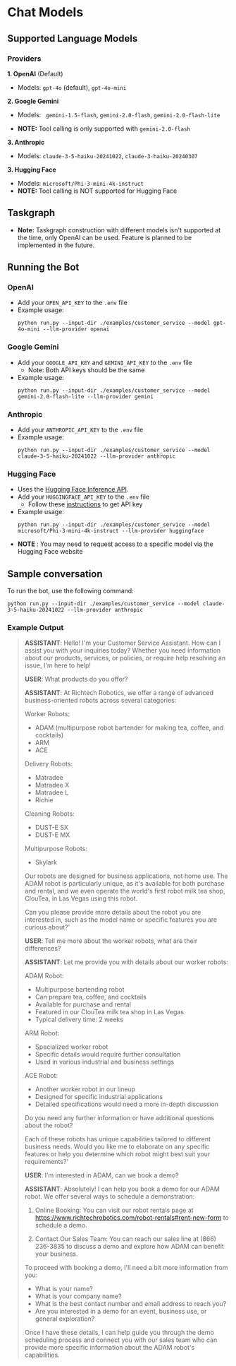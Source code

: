 # Chat Models

## Supported Language Models
### Providers
**1\. OpenAI** (Default)
- Models: `gpt-4o` (default), `gpt-4o-mini`

**2\. Google Gemini**
- Models: ` gemini-1.5-flash`, `gemini-2.0-flash`, `gemini-2.0-flash-lite`

- **NOTE:** Tool calling is only supported with `gemini-2.0-flash`

**3\. Anthropic**
- Models: `claude-3-5-haiku-20241022`, `claude-3-haiku-20240307`

**3\. Hugging Face**
- Models: `microsoft/Phi-3-mini-4k-instruct`
- **NOTE:** Tool calling is NOT supported for Hugging Face

## Taskgraph 
- **Note:** Taskgraph construction with different models isn't supported at the time, only OpenAI can be used. Feature is planned to be implemented in the future.

## Running the Bot

### OpenAI
- Add your `OPEN_API_KEY` to the `.env` file
- Example usage:
    ```
    python run.py --input-dir ./examples/customer_service --model gpt-4o-mini --llm-provider openai
    ```
    
### Google Gemini
- Add your `GOOGLE_API_KEY`  and `GEMINI_API_KEY` to the `.env` file
    - Note: Both API keys should be the same
- Example usage:
     ```
    python run.py --input-dir ./examples/customer_service --model gemini-2.0-flash-lite --llm-provider gemini
    ```

### Anthropic
- Add your `ANTHROPIC_API_KEY` to the `.env` file
- Example usage:
    ```
    python run.py --input-dir ./examples/customer_service --model claude-3-5-haiku-20241022 --llm-provider anthropic
    ```

### Hugging Face
- Uses the [Hugging Face Inference API](https://huggingface.co/docs/api-inference/en/getting-started). 
- Add your `HUGGINGFACE_API_KEY` to the `.env` file
  - Follow these [instructions](https://huggingface.co/docs/api-inference/en/getting-started#getting-a-token) to get API key
- Example usage:
    ```
    python run.py --input-dir ./examples/customer_service --model microsoft/Phi-3-mini-4k-instruct --llm-provider huggingface
    ```
- **NOTE** : You may need to request access to a specific model via the Hugging Face website


## Sample conversation
To run the bot, use the following command:
  ```
python run.py --input-dir ./examples/customer_service --model claude-3-5-haiku-20241022 --llm-provider anthropic
  ```

### Example Output

> **ASSISTANT**: Hello! I'm your Customer Service Assistant. How can I assist you with your inquiries today? Whether you need information about our products, services, or policies, or require help resolving an issue, I'm here to help!
> 
> **USER**:  What products do you offer?
>
> **ASSISTANT**: At Richtech Robotics, we offer a range of advanced business-oriented robots across several categories:
>
> Worker Robots:
> - ADAM (multipurpose robot bartender for making tea, coffee, and cocktails)
> - ARM
> - ACE
>
> Delivery Robots:
> - Matradee
> - Matradee X
> - Matradee L
> - Richie
>
> Cleaning Robots:
> - DUST-E SX
> - DUST-E MX
>
> Multipurpose Robots:
> - Skylark
>
> Our robots are designed for business applications, not home use. The ADAM robot is particularly unique, as it's available for both purchase and rental, and we even operate the world's first robot milk tea shop, ClouTea, in Las Vegas using this robot.
>
 >Can you please provide more details about the robot you are interested in, such as the model name or specific features you are curious about?'
>
> **USER**: Tell me more about the worker robots, what are their differences?
>
> **ASSISTANT**:
>Let me provide you with details about our worker robots:
>
>ADAM Robot:
> - Multipurpose bartending robot
> - Can prepare tea, coffee, and cocktails
> - Available for purchase and rental
> - Featured in our ClouTea milk tea shop in Las Vegas
> - Typical delivery time: 2 weeks
>
> ARM Robot:
> - Specialized worker robot
> - Specific details would require further consultation
> - Used in various industrial and business settings
>
> ACE Robot:
> - Another worker robot in our lineup
> - Designed for specific industrial applications
> - Detailed specifications would need a more in-depth discussion
>
> Do you need any further information or have additional questions about the robot?
>
> Each of these robots has unique capabilities tailored to different business needs. Would you like me to elaborate on any specific features or help you determine which robot might best suit your requirements?'
>
> **USER**: I'm interested in ADAM, can we book a demo?
>
> **ASSISTANT**: Absolutely! I can help you book a demo for our ADAM robot. We offer several ways to schedule a demonstration:
>
> 1. Online Booking: You can visit our robot rentals page at
 https://www.richtechrobotics.com/robot-rentals#rent-new-form to schedule a demo.
>
> 2. Contact Our Sales Team: You can reach our sales line at (866) 236-3835 to discuss a demo and explore how ADAM can benefit your business.
>
>To proceed with booking a demo, I'll need a bit more information from you:
> - What is your name?
> - What is your company name?
> - What is the best contact number and email address to reach you?
> - Are you interested in a demo for an event, business use, or general exploration?
>
> Once I have these details, I can help guide you through the demo scheduling process and connect you with our sales team who can provide more specific information about the ADAM robot's capabilities.

